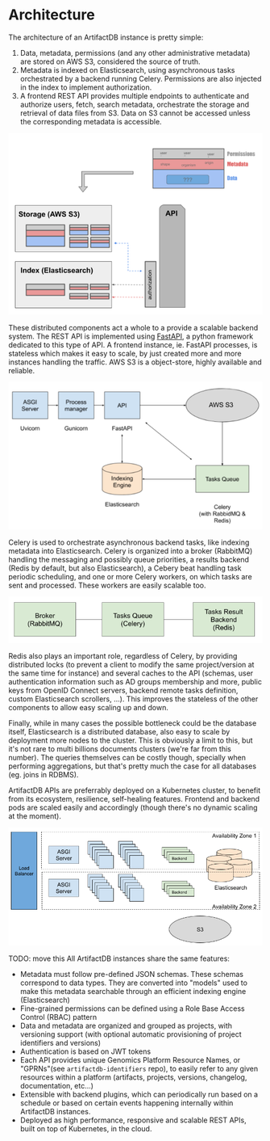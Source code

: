 # Architecture

The architecture of an ArtifactDB instance is pretty simple:

1. Data, metadata, permissions (and any other administrative metadata) are stored on AWS S3, considered the source of truth.
2. Metadata is indexed on Elasticsearch, using asynchronous tasks orchestrated by a backend running Celery. Permissions
   are also injected in the index to implement authorization.
3. A frontend REST API provides multiple endpoints to authenticate and authorize users, fetch, search metadata,
   orchestrate the storage and retrieval of data files from S3. Data on S3 cannot be accessed unless the corresponding
   metadata is accessible.

![ArtifactDB (over-simplified) architecture](images/artifactdb-arch-overview.png)

These distributed components act a whole to a provide a scalable backend system.  The REST API is implemented using
[FastAPI](), a python framework dedicated to this type of API. A frontend instance, ie. FastAPI processes, is stateless
which makes it easy to scale, by just created more and more instances handling the traffic. AWS S3 is a object-store,
highly available and reliable.

![Backend components](images/backend-components.png)

Celery is used to orchestrate asynchronous backend tasks, like indexing metadata into Elasticsearch. Celery is organized
into a broker (RabbitMQ) handling the messaging and possibly queue priorities, a results backend (Redis by default, but
also Elasticsearch), a Cebery beat handling task periodic scheduling, and one or more Celery workers, on which tasks are
sent and processed. These workers are easily scalable too.

![Celery tasks queue](images/celery.png)

Redis also plays an important role, regardless of Celery, by providing distributed locks (to prevent a client to modify
the same project/version at the same time for instance) and several caches to the API (schemas, user authentication
information such as AD groups membership and more, public keys from OpenID Connect servers, backend remote tasks
definition, custom Elasticsearch scrollers, ...). This improves the stateless of the other components to allow easy
scaling up and down.

Finally, while in many cases the possible bottleneck could be the database itself, Elasticsearch is a distributed
database, also easy to scale by deployment more nodes to the cluster. This is obviously a limit to this, but it's not
rare to multi billions documents clusters (we're far from this number). The queries themselves can be costly though,
specially when performing aggregations, but that's pretty much the case for all databases (eg. joins in RDBMS).

ArtifactDB APIs are preferrably deployed on a Kubernetes cluster, to benefit from its ecosystem, resilience,
self-healing features. Frontend and backend pods are scaled easily and accordingly (though there's no dynamic scaling at
the moment).

![Deployment](images/deployment.png)


TODO: move this
All ArtifactDB instances share the same features:

- Metadata must follow pre-defined JSON schemas. These schemas correspond to data types. They are converted into "models"
  used to make this metadata searchable through an efficient indexing engine (Elasticsearch)
- Fine-grained permissions can be defined using a Role Base Access Control (RBAC) pattern
- Data and metadata are organized and grouped as projects, with versioning support (with optional automatic provisioning
  of project identifiers and versions)
- Authentication is based on JWT tokens
- Each API provides unique Genomics Platform Resource Names, or "GPRNs"(see `artifactdb-identifiers` repo), to easily
  refer to any given resources within a platform (artifacts, projects, versions, changelog, documentation, etc...)
- Extensible with backend plugins, which can periodically run based on a schedule or based on certain events happening
  internally within ArtifactDB instances.
- Deployed as high performance, responsive and scalable REST APIs, built on top of Kubernetes, in the cloud.


